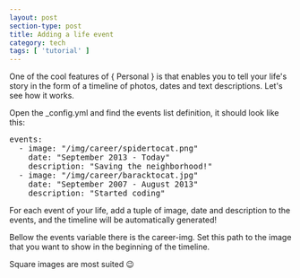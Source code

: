 ```yaml
---
layout: post
section-type: post
title: Adding a life event
category: tech
tags: [ 'tutorial' ]
---
```

One of the cool features of { Personal } is that enables you to tell your life's story in
the form of a timeline of photos, dates and text descriptions. Let's see how it works.

Open the _config.yml and find the events list definition, it should look like this:

<pre style="text-align: left">
events:
  - image: "/img/career/spidertocat.png"
    date: "September 2013 - Today"
    description: "Saving the neighborhood!"
  - image: "/img/career/baracktocat.jpg"
    date: "September 2007 - August 2013"
    description: "Started coding"
</pre>

For each event of your life, add a tuple of image, date and description to the events, and the timeline will be automatically generated!

Bellow the events variable there is the career-img.
Set this path to the image that you want to show in the beginning of the timeline.

Square images are most suited 😉
